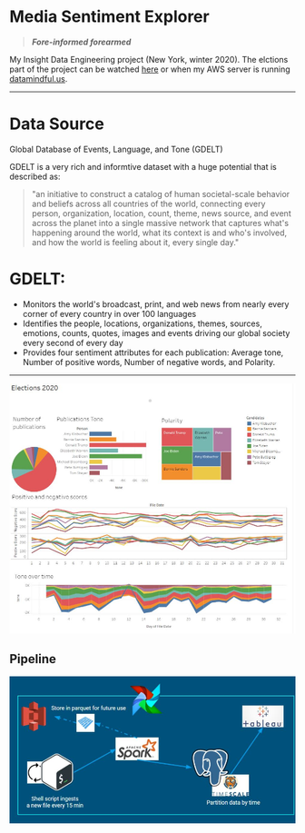 # Media Sentiment Explorer
 > ***Fore-informed  forearmed***
 
 My Insight Data Engineering project (New York, winter 2020). 
 The elctions part of the project can be watched [here](https://public.tableau.com/profile/aharonian#!/vizhome/MediaSentimentsFor2020electioncandidates/Elections2020?publish=yes) or when my AWS server is running [datamindful.us](http://www.datamindful.us/).
 
 ***
 
 # Data Source
Global Database of Events, Language, and Tone (GDELT)

GDELT is a very rich and informtive dataset with a huge potential that is described as: 
> "an initiative to construct a catalog of human societal-scale behavior and beliefs across all countries of the world, connecting every person, organization, location, count, theme, news source, and event across the planet into a single massive network that captures what's happening around the world, what its context is and who's involved, and how the world is feeling about it, every single day."

# GDELT:
  - Monitors the world's broadcast, print, and web news from nearly every corner of every country in over 100 languages
  - Identifies the people, locations, organizations, themes, sources, emotions, counts, quotes, images and events driving our global society every second of every day
  - Provides four sentiment attributes for each publication: Average tone, Number of positive words,  Number of negative words, and Polarity. 
 
 ***
 
 ![elections](https://github.com/vegaharon/Media-Sentiment-Explorer/blob/dev/docs/EelctionsSnapshot.JPG)
 
 Pipeline
-----------------
 ![pipiline](https://github.com/vegaharon/Media-Sentiment-Explorer/blob/dev/docs/Pipeline.JPG)
